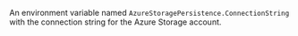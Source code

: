 An environment variable named `AzureStoragePersistence.ConnectionString` with the connection string for the Azure Storage account.